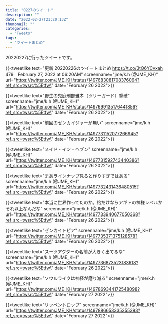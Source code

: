 ```yaml
---
title: "0227のツイート"
description: ""
date: "2022-02-27T21:20:13Z"
thumbnail: ""
categories:
  - "Tweets"
tags:
  - "ツイートまとめ"
---
```

20220227に行ったツイートです。
<!--more-->
{{<tweetlike text=\"更新 20220226のツイートまとめ https://t.co/3tQ6YCvxah 479　February 27, 2022 at 06:20AM\" screenname=\"jme/k.h (@JME_KH)\" url=\"https://twitter.com/JME_KH/status/1497683081708376064?ref_src=twsrc%5Etfw\" date=\"February 26 2022\">}}

{{<tweetlike text=\"野生の鬼庭刑部雅孝（ツリーガード）撃破\" screenname=\"jme/k.h (@JME_KH)\" url=\"https://twitter.com/JME_KH/status/1497699135176441856?ref_src=twsrc%5Etfw\" date=\"February 26 2022\">}}

{{<tweetlike text=\"前回のゼンカイジャーが無い\" screenname=\"jme/k.h (@JME_KH)\" url=\"https://twitter.com/JME_KH/status/1497731152077266945?ref_src=twsrc%5Etfw\" date=\"February 26 2022\">}}

{{<tweetlike text=\"メイド・イン・ヘブン\" screenname=\"jme/k.h (@JME_KH)\" url=\"https://twitter.com/JME_KH/status/1497731592743440386?ref_src=twsrc%5Etfw\" date=\"February 26 2022\">}}

{{<tweetlike text=\"まあラインナップ見ると作りすぎではある\" screenname=\"jme/k.h (@JME_KH)\" url=\"https://twitter.com/JME_KH/status/1497732431436480515?ref_src=twsrc%5Etfw\" date=\"February 26 2022\">}}

{{<tweetlike text=\"本当に世界作ってたのか。格だけならアギトの神様レベルかそれ以上なんだな\" screenname=\"jme/k.h (@JME_KH)\" url=\"https://twitter.com/JME_KH/status/1497733940677050368?ref_src=twsrc%5Etfw\" date=\"February 26 2022\">}}

{{<tweetlike text=\"ゼンカイトピア\" screenname=\"jme/k.h (@JME_KH)\" url=\"https://twitter.com/JME_KH/status/1497735371375128578?ref_src=twsrc%5Etfw\" date=\"February 26 2022\">}}

{{<tweetlike text=\"スーツアクターの名前が大きく出てるな\" screenname=\"jme/k.h (@JME_KH)\" url=\"https://twitter.com/JME_KH/status/1497736873523183618?ref_src=twsrc%5Etfw\" date=\"February 26 2022\">}}

{{<tweetlike text=\"ソウルライクは神経が磨り減る\" screenname=\"jme/k.h (@JME_KH)\" url=\"https://twitter.com/JME_KH/status/1497869344172548098?ref_src=twsrc%5Etfw\" date=\"February 27 2022\">}}

{{<tweetlike text=\"リッペントロップ\" screenname=\"jme/k.h (@JME_KH)\" url=\"https://twitter.com/JME_KH/status/1497886653335355393?ref_src=twsrc%5Etfw\" date=\"February 27 2022\">}}

